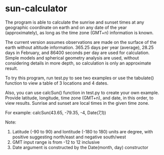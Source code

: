 ﻿# sun-calculator
The program is able to calculate the sunrise and sunset times at any geographic coordinate on earth and on any date of the year (approximately), as long as the time zone (GMT+n) information is known. 

The current version assumes observations are made on the surface of the earth without altitude information. 365.25 days per year (average), 28.25 days in February, and 86400 seconds per day are used for calculation. Simple models and spherical geometry analysis are used, without considering details in more depth, so calculation is only an approximate result.

To try this program, run test.py to see two examples or use the tabulate() function to view a table of 3 locations and 4 dates.

Also, you can use calcSun() function in test.py to create your own example. Provide latitude, longitude, time zone (GMT+n), and date, in this order, to view results. Sunrise and sunset are local times in the given time zone.

For example: calcSun(43.65, -79.35, -4, Date(7,1))

Note: 
1) Latitude (-90 to 90) and lontitude (-180 to 180) units are degree, with positive suggesting north/east and negative south/west
2) GMT input range is from -12 to 12 inclusive
3) Date argument is constructed by the Date(month, day) constructor
